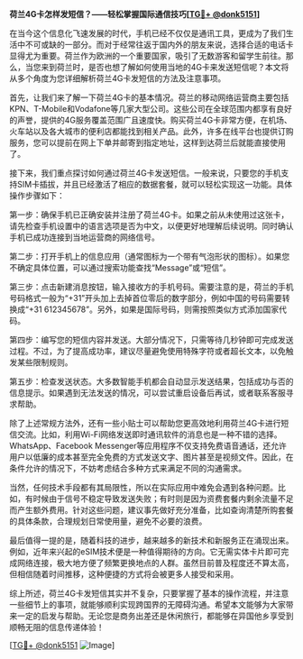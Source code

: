 **荷兰4G卡怎样发短信？——轻松掌握国际通信技巧[[TG💪+ @donk5151](https://t.me/s/donk5151)]**

在当今这个信息化飞速发展的时代，手机已经不仅仅是通讯工具，更成为了我们生活中不可或缺的一部分。而对于经常往返于国内外的朋友来说，选择合适的电话卡显得尤为重要。荷兰作为欧洲的一个重要国家，吸引了无数游客和留学生前往。那么，当您来到荷兰时，是否也想了解如何使用当地的4G卡来发送短信呢？本文将从多个角度为您详细解析荷兰4G卡发短信的方法及注意事项。

首先，让我们来了解一下荷兰4G卡的基本情况。荷兰的移动网络运营商主要包括KPN、T-Mobile和Vodafone等几家大型公司。这些公司在全球范围内都享有良好的声誉，提供的4G服务覆盖范围广且速度快。购买荷兰4G卡非常方便，在机场、火车站以及各大城市的便利店都能找到相关产品。此外，许多在线平台也提供订购服务，您可以提前在网上下单并邮寄到指定地址，这样到达荷兰后就能直接使用了。

接下来，我们重点探讨如何通过荷兰4G卡发送短信。一般来说，只要您的手机支持SIM卡插拔，并且已经激活了相应的数据套餐，就可以轻松实现这一功能。具体操作步骤如下：

第一步：确保手机已正确安装并注册了荷兰4G卡。如果之前从未使用过这张卡，请先检查手机设置中的语言选项是否为中文，以便更好地理解后续说明。同时确认手机已成功连接到当地运营商的网络信号。

第二步：打开手机上的信息应用（通常图标为一个带有气泡形状的图标）。如果您不确定具体位置，可以通过搜索功能查找“Message”或“短信”。

第三步：点击新建消息按钮，输入接收方的手机号码。需要注意的是，荷兰的手机号码格式一般为“+31”开头加上去掉首位零后的数字部分，例如中国的号码需要转换成“+31 612345678”。另外，如果是国际号码，则需按照类似方式添加国家代码。

第四步：编写您的短信内容并发送。大部分情况下，只需等待几秒钟即可完成发送过程。不过，为了提高成功率，建议尽量避免使用特殊字符或者超长文本，以免触发某些限制规则。

第五步：检查发送状态。大多数智能手机都会自动显示发送结果，包括成功与否的信息提示。如果遇到无法发送的情况，可以尝试重启设备后再试，或者联系客服寻求帮助。

除了上述常规方法外，还有一些小贴士可以帮助您更高效地利用荷兰4G卡进行短信交流。比如，利用Wi-Fi网络发送即时通讯软件的消息也是一种不错的选择。WhatsApp、Facebook Messenger等应用程序不仅支持免费语音通话，还允许用户以低廉的成本甚至完全免费的方式发送文字、图片甚至是视频文件。因此，在条件允许的情况下，不妨考虑结合多种方式来满足不同的沟通需求。

当然，任何技术手段都有其局限性，所以在实际应用中难免会遇到各种问题。比如，有时候由于信号不稳定导致发送失败；有时则是因为资费套餐内剩余流量不足而产生额外费用。针对这些问题，建议事先做好充分准备，比如查询清楚所购套餐的具体条款，合理规划日常使用量，避免不必要的浪费。

最后值得一提的是，随着科技的进步，越来越多的新技术和新服务正在涌现出来。例如，近年来兴起的eSIM技术便是一种值得期待的方向。它无需实体卡片即可完成网络连接，极大地方便了频繁更换地点的人群。虽然目前普及程度还不算太高，但相信随着时间推移，这种便捷的方式将会被更多人接受和采用。

综上所述，荷兰4G卡发短信其实并不复杂，只要掌握了基本的操作流程，并注意一些细节上的事项，就能够顺利实现跨国界的无障碍沟通。希望本文能够为大家带来一定的启发与帮助。无论您是商务出差还是休闲旅行，都能够在异国他乡享受到顺畅无阻的信息传递体验！

[[TG💪+ @donk5151](https://t.me/s/donk5151) ![Image](https://i.postimg.cc/rwNCRYN7/Snipaste-2025-04-30-17-27-05.png)]